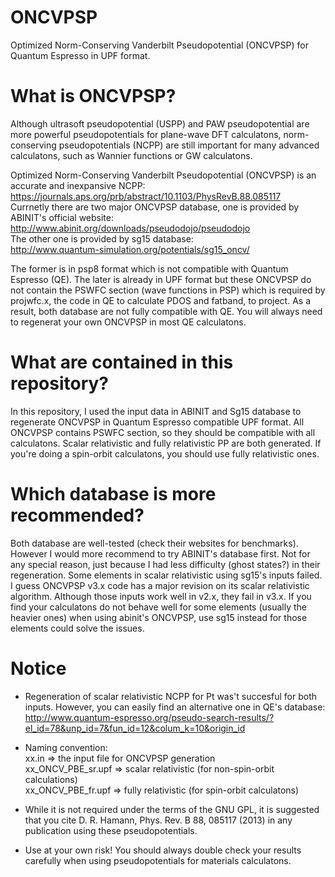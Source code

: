 # ONCVPSP
Optimized Norm-Conserving Vanderbilt Pseudopotential (ONCVPSP) for Quantum Espresso in UPF 
format. 

# What is ONCVPSP?
Although ultrasoft pseudopotential (USPP) and PAW pseudopotential are more powerful pseudopotentials for plane-wave DFT calculatons, norm-conserving pseudopotentials (NCPP) are still important for many advanced calculatons, such as Wannier functions or GW calculatons.   

Optimized Norm-Conserving Vanderbilt Pseudopotential (ONCVPSP) is an accurate and 
inexpansive NCPP:  
https://journals.aps.org/prb/abstract/10.1103/PhysRevB.88.085117   
Currnetly there are two major ONCVPSP database, one is provided by ABINIT's official 
website:  
http://www.abinit.org/downloads/pseudodojo/pseudodojo  
The other one is provided by sg15 database:  
http://www.quantum-simulation.org/potentials/sg15_oncv/

The former is in psp8 format which is not compatible with Quantum Espresso (QE). The later is already in UPF format but these ONCVPSP do not contain the PSWFC section (wave functions in PSP) which is required by projwfc.x, the code in QE to calculate PDOS and fatband, to project. As a result, both database are not fully compatible with QE. You will always need to regenerat your own ONCVPSP in most QE calculatons. 

# What are contained in this repository?
In this repository, I used the input data in ABINIT and Sg15 database to regenerate ONCVPSP in Quantum Espresso compatible UPF format. All ONCVPSP contains PSWFC section, so they should be compatible with all calculatons. Scalar relativistic and fully relativistic PP are both generated. If you're doing a spin-orbit calculatons, you should use fully relativistic ones. 

# Which database is more recommended?
Both database are well-tested (check their websites for benchmarks). However I would more recommend to try ABINIT's database first. Not for any special reason, just because I had less difficulty (ghost states?) in their regeneration. Some elements in scalar relativistic using sg15's inputs failed. I guess ONCVPSP v3.x code has a major revision on its scalar relativistic algorithm. Although those inputs work well in v2.x, they fail in v3.x. If you find your calculatons do not behave well for some elements (usually the heavier ones) when using abinit's ONCVPSP, use sg15 instead for those elements could solve the issues. 

# Notice
* Regeneration of scalar relativistic NCPP for Pt was't succesful for both inputs. However, you can easily find an alternative one in QE's database:    
http://www.quantum-espresso.org/pseudo-search-results/?el_id=78&unp_id=7&fun_id=12&colum_k=10&origin_id

* Naming convention:  
  xx.in => the input file for ONCVPSP generation  
  xx_ONCV_PBE_sr.upf => scalar relativistic (for non-spin-orbit calculations)   
  xx_ONCV_PBE_fr.upf => fully relativistic (for spin-orbit calculatons)

* While it is not required under the terms of the GNU GPL, it is suggested that you cite D. R. Hamann, Phys. Rev. B 88, 085117 (2013) in any publication using these pseudopotentials.
 
* Use at your own risk! You should always double check your results carefully when using pseudopotentials for materials calculatons.